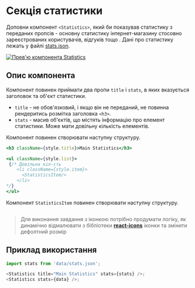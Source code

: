 # Секція статистики

Доповни компонент `<Statistics>`, який би показував статистику з переданих
пропсів - основну статистику інтернет-магазину стосовно зареєстрованих
користувачів, відгуків тощо . Дані про статистику лежать у файлі
[stats.json](./src/data/stats.json).

[![Прев'ю компонента Statistics](https://i.gyazo.com/a75d617620bdb0805e19d5a394699dea.png)](https://gyazo.com/a75d617620bdb0805e19d5a394699dea)

## Опис компонента

Компонент повинен приймати два пропи `title` і `stats`, в яких вказується
заголовок та об'єкт статистики.

- `title` - не обов'язковий, і якщо він не переданий, не повинна рендеритись
  розмітка заголовка `<h3>`.
- `stats` - масив об'єктів, що містять інформацію про елемент статистики. Може
  мати довільну кількість елементів.

Компонент повинен створювати наступну структуру.

```jsx
<h3 className={style.title}>Main Statistics</h3>

<ul className={style.list}>
 {/* Довільна кіл-сть
    <li className={style.item}>
      <StatisticsItem/>
    </li>
*/}
</ul>
```

Компонент `StatisticsItem` повинен створювати наступну структуру.

```jsx

```

> Для виконання завдання з іконкою потрібно продумати логіку, як динамічно
> відмалювати з бібліотеки
> [**react-icons**](https://github.com/react-icons/react-icons) іконки та
> змінити дефолтний розмір

## Приклад використання

```js
import stats from 'data/stats.json';

<Statistics title="Main Statistics" stats={stats} />;
<Statistics stats={data} />;
```
